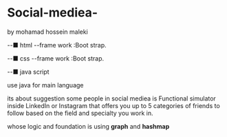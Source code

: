 # Social-mediea-
by mohamad hossein maleki 

--■ html
      --frame work :Boot strap.
      
--■ css
      --frame work :Boot strap.
      
--■ java script

 
  use java for main language 


its about suggestion some people in social mediea is Functional simulator inside LinkedIn or Instagram 
 that offers you up to 5 categories of friends to follow
  based on the field and specialty you work in.

whose logic and foundation is using **graph**  and **hashmap**

